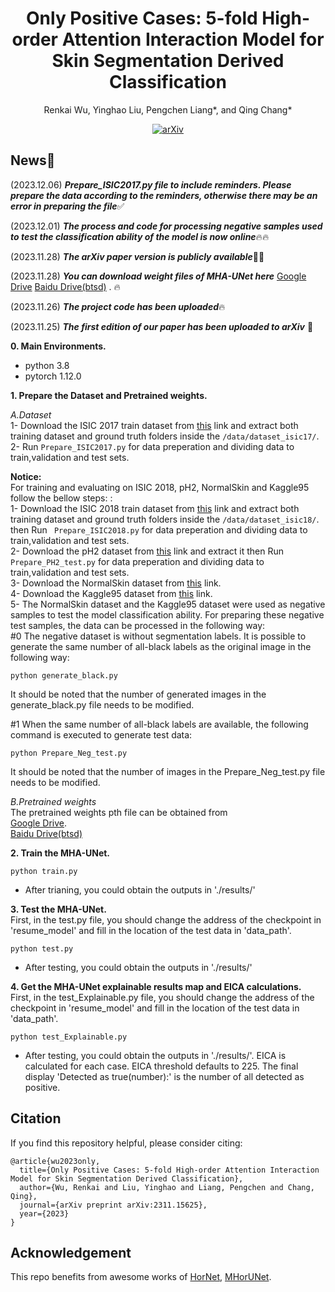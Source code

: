 <div id="top" align="center">

# Only Positive Cases: 5-fold High-order Attention Interaction Model for Skin Segmentation Derived Classification
  
  Renkai Wu, Yinghao Liu, Pengchen Liang*, and Qing Chang* </br>
  
  [![arXiv](https://img.shields.io/badge/arXiv-2311.15625-b31b1b.svg)](https://arxiv.org/abs/2311.15625)

</div>

## News🚀
(2023.12.06) ***Prepare_ISIC2017.py file to include reminders. Please prepare the data according to the reminders, otherwise there may be an error in preparing the file***✅

(2023.12.01) ***The process and code for processing negative samples used to test the classification ability of the model is now online***🔥🔥

(2023.11.28) ***The arXiv paper version is publicly available***📃📃

(2023.11.28) ***You can download weight files of MHA-UNet here*** [Google Drive](https://drive.google.com/file/d/1LffUUhT1eiSVeLAOlLCg_cBbOjSaaows/view?usp=sharing) [Baidu Drive(btsd)](https://pan.baidu.com/s/1NjkumS8LaHJtTbOZxfqtkQ) . 🔥

(2023.11.26) ***The project code has been uploaded***🔥

(2023.11.25) ***The first edition of our paper has been uploaded to arXiv*** 📃

**0. Main Environments.**
- python 3.8
- pytorch 1.12.0

**1. Prepare the Dataset and Pretrained weights.**</br>

*A.Dataset* </br>
1- Download the ISIC 2017 train dataset from [this](https://challenge.isic-archive.com/data) link and extract both training dataset and ground truth folders inside the `/data/dataset_isic17/`. </br>
2- Run `Prepare_ISIC2017.py` for data preperation and dividing data to train,validation and test sets. </br>

**Notice:**</br>
For training and evaluating on ISIC 2018, pH2, NormalSkin and Kaggle95 follow the bellow steps: :</br>
1- Download the ISIC 2018 train dataset from [this](https://challenge.isic-archive.com/data) link and extract both training dataset and ground truth folders inside the `/data/dataset_isic18/`. </br> then Run ` Prepare_ISIC2018.py` for data preperation and dividing data to train,validation and test sets. </br>
2- Download the pH2 dataset from [this](https://www.dropbox.com/s/k88qukc20ljnbuo/PH2Dataset.rar) link and extract it then Run ` Prepare_PH2_test.py` for data preperation and dividing data to train,validation and test sets. </br>
3- Download the NormalSkin dataset from [this](https://universe.roboflow.com/janitha-prathapa/normalskin) link. </br>
4- Download the Kaggle95 dataset from [this](https://www.kaggle.com/datasets/ahdasdwdasd/our-normal-skin/data) link. </br>
5- The NormalSkin dataset and the Kaggle95 dataset were used as negative samples to test the model classification ability. For preparing these negative test samples, the data can be processed in the following way: </br>
#0 The negative dataset is without segmentation labels. It is possible to generate the same number of all-black labels as the original image in the following way: </br>
```
python generate_black.py
```
It should be noted that the number of generated images in the generate_black.py file needs to be modified. </br>

#1 When the same number of all-black labels are available, the following command is executed to generate test data: </br>
```
python Prepare_Neg_test.py
```
It should be noted that the number of images in the Prepare_Neg_test.py file needs to be modified. </br>

*B.Pretrained weights* </br>
The pretrained weights pth file can be obtained from  </br>
[Google Drive](https://drive.google.com/file/d/1LffUUhT1eiSVeLAOlLCg_cBbOjSaaows/view?usp=sharing). </br>
[Baidu Drive(btsd)](https://pan.baidu.com/s/1NjkumS8LaHJtTbOZxfqtkQ) </br>

**2. Train the MHA-UNet.** </br>
```
python train.py
```
- After trianing, you could obtain the outputs in './results/'

**3. Test the MHA-UNet.** </br>
First, in the test.py file, you should change the address of the checkpoint in 'resume_model' and fill in the location of the test data in 'data_path'.
```
python test.py
```
- After testing, you could obtain the outputs in './results/' </br>

**4. Get the MHA-UNet explainable results map and EICA calculations.** </br>
First, in the test_Explainable.py file, you should change the address of the checkpoint in 'resume_model' and fill in the location of the test data in 'data_path'.
```
python test_Explainable.py
```
- After testing, you could obtain the outputs in './results/'. EICA is calculated for each case. EICA threshold defaults to 225. The final display 'Detected as true(number):' is the number of all detected as positive. </br>

## Citation
If you find this repository helpful, please consider citing:
```
@article{wu2023only,
  title={Only Positive Cases: 5-fold High-order Attention Interaction Model for Skin Segmentation Derived Classification},
  author={Wu, Renkai and Liu, Yinghao and Liang, Pengchen and Chang, Qing},
  journal={arXiv preprint arXiv:2311.15625},
  year={2023}
}
```

## Acknowledgement </br>
This repo benefits from awesome works of [HorNet](https://github.com/raoyongming/HorNet), [MHorUNet](https://github.com/wurenkai/MHorUNet).

